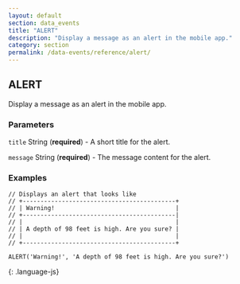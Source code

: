 ```yaml
---
layout: default
section: data_events
title: "ALERT"
description: "Display a message as an alert in the mobile app."
category: section
permalink: /data-events/reference/alert/
---
```


## ALERT

Display a message as an alert in the mobile app.

### Parameters

`title` String (__required__) - A short title for the alert.

`message` String (__required__) - The message content for the alert.

### Examples

~~~
// Displays an alert that looks like
// +-------------------------------------------+
// | Warning!                                  |
// +-------------------------------------------|
// |                                           |
// | A depth of 98 feet is high. Are you sure? |
// |                                           |
// +-------------------------------------------+

ALERT('Warning!', 'A depth of 98 feet is high. Are you sure?')
~~~
{: .language-js}